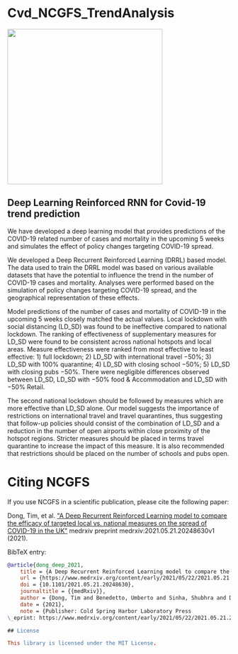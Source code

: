# Cvd_NCGFS_TrendAnalysis

<div align="left">
  <img src="" width="350">
</div>

## Deep Learning Reinforced RNN for Covid-19 trend prediction 

We have developed a deep learning model that provides predictions of the COVID-19 related number of cases and mortality in the upcoming 5 weeks and simulates the effect of policy changes targeting COVID-19 spread.

We developed a Deep Recurrent Reinforced Learning (DRRL) based model. The data used to train the DRRL model was based on various available datasets that have the potential to influence the trend in the number of COVID-19 cases and mortality. Analyses were performed based on the simulation of policy changes targeting COVID-19 spread, and the geographical representation of these effects.

Model predictions of the number of cases and mortality of COVID-19 in the upcoming 5 weeks closely matched the actual values. Local lockdown with social distancing (LD_SD) was found to be ineffective compared to national lockdown. The ranking of effectiveness of supplementary measures for LD_SD were found to be consistent across national hotspots and local areas. Measure effectiveness were ranked from most effective to least effective: 1) full lockdown; 2) LD_SD with international travel −50%; 3) LD_SD with 100% quarantine; 4) LD_SD with closing school −50%; 5) LD_SD with closing pubs −50%. There were negligible differences observed between LD_SD, LD_SD with −50% food & Accommodation and LD_SD with −50% Retail.

The second national lockdown should be followed by measures which are more effective than LD_SD alone. Our model suggests the importance of restrictions on international travel and travel quarantines, thus suggesting that follow-up policies should consist of the combination of LD_SD and a reduction in the number of open airports within close proximity of the hotspot regions. Stricter measures should be placed in terms travel quarantine to increase the impact of this measure. It is also recommended that restrictions should be placed on the number of schools and pubs open.

# Citing NCGFS
If you use NCGFS in a scientific publication, please cite the following paper:
 
Dong, Tim, et al. ["A Deep Recurrent Reinforced Learning model to compare the efficacy of targeted local vs. national measures on the spread of COVID-19 in the UK"](https://www.medrxiv.org/content/10.1101/2021.05.21.20248630v1) medrxiv preprint medrxiv:2021.05.21.20248630v1 (2021).

BibTeX entry:

```bibtex
@article{dong_deep_2021,
	title = {A Deep Recurrent Reinforced Learning model to compare the efficacy of targeted local vs. national measures on the spread of {COVID}-19 in the {UK}},
	url = {https://www.medrxiv.org/content/early/2021/05/22/2021.05.21.20248630},
	doi = {10.1101/2021.05.21.20248630},
	journaltitle = {{medRxiv}},
	author = {Dong, Tim and Benedetto, Umberto and Sinha, Shubhra and Dimagli, Arnaldo and Caputo, Massimo and Angelini, Gianni D},
	date = {2021},
	note = {Publisher: Cold Spring Harbor Laboratory Press
\_eprint: https://www.medrxiv.org/content/early/2021/05/22/2021.05.21.20248630.full.pdf}

## License

This library is licensed under the MIT License.

